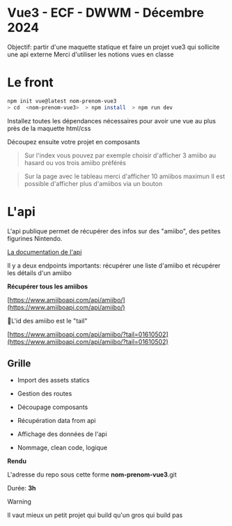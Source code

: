 # Vue3 - ECF - DWWM - Décembre 2024
 

Objectif: partir d'une maquette statique et faire un projet vue3 qui sollicite une api externe
Merci d'utiliser les notions vues en classe 
# Le front

  
```sh
npm init vue@latest nom-prenom-vue3
> cd  <nom-prenom-vue3>  > npm install  > npm run dev
```
  

Installez toutes les dépendances nécessaires pour avoir une vue au plus près de la maquette html/css

  

Découpez ensuite votre projet en composants

  

  

> Sur l'index vous pouvez par exemple choisir d'afficher 3 amiibo au
> hasard ou vos trois amiibo préférés

> Sur la page avec le tableau merci d'afficher 10 amiibos maximun
> Il est possible d'afficher plus d'amiibos via un bouton 
  

  

# L'api

  

  

L'api publique permet de récupérer des infos sur des "amiibo", des petites figurines Nintendo.

  

[La documentation de l'api](https://www.amiiboapi.com/docs/)

  

  

Il y a deux endpoints importants: récupérer une liste d'amiibo et récupérer les détails d'un amiibo

  

  

**Récupérer tous les amiibos**

  

[https://www.amiiboapi.com/api/amiibo/](https://www.amiiboapi.com/api/amiibo/)

  

  

📌L'id des amiibo est le "tail"

  

[https://www.amiiboapi.com/api/amiibo/?tail=01610502](https://www.amiiboapi.com/api/amiibo/?tail=01610502)

  

  

## Grille

- Import des assets statics

- Gestion des routes

- Découpage composants

- Récupération data from api

- Affichage des données de l'api

- Nommage, clean code, logique

  

**Rendu**

L'adresse du repo sous cette forme **nom-prenom-vue3**.git

Durée: **3h**

> [!WARNING]
> Il vaut mieux un petit projet qui build qu'un gros qui build pas
```
